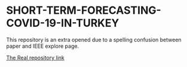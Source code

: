 # SHORT-TERM-FORECASTING-COVID-19-IN-TURKEY



This repository is an extra opened due to a spelling confusion between paper and IEEE explore page.


[The Real repository link](https://github.com/SerdarHelli/SHORT-TERM-FORCASTING-COVID-19-IN-TURKEY)

